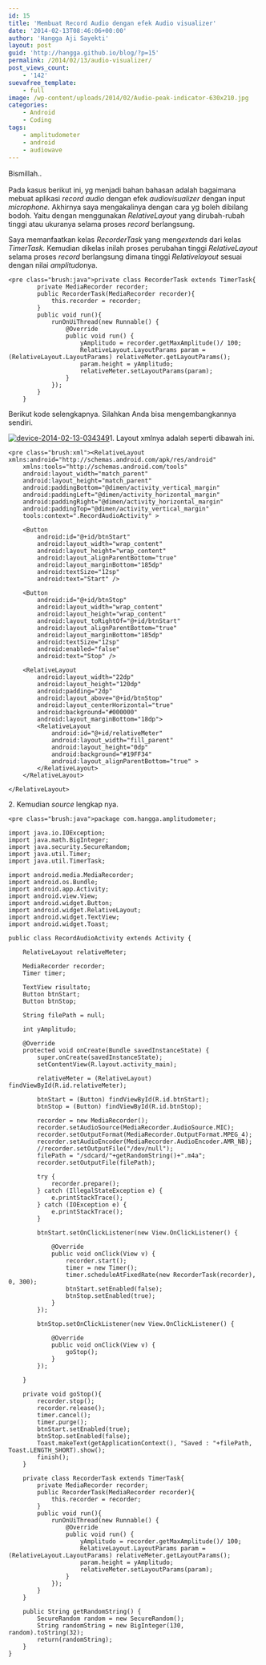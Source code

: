 ```yaml
---
id: 15
title: 'Membuat Record Audio dengan efek Audio visualizer'
date: '2014-02-13T08:46:06+00:00'
author: 'Hangga Aji Sayekti'
layout: post
guid: 'http://hangga.github.io/blog/?p=15'
permalink: /2014/02/13/audio-visualizer/
post_views_count:
    - '142'
suevafree_template:
    - full
image: /wp-content/uploads/2014/02/Audio-peak-indicator-630x210.jpg
categories:
    - Android
    - Coding
tags:
    - amplitudometer
    - android
    - audiowave
---
```


<span style="line-height: 1.5em;">Bismillah..</span>

Pada kasus berikut ini, yg menjadi bahan bahasan adalah bagaimana mebuat aplikasi *record audio* dengan efek *audiovisualizer* dengan input *microphone.*  Akhirnya saya mengakalinya dengan cara yg boleh dibilang bodoh. Yaitu dengan menggunakan *RelativeLayout* yang dirubah-rubah tinggi atau ukuranya selama proses *record* berlangsung.

Saya memanfaatkan kelas *RecorderTask* yang meng*extends* dari kelas *TimerTask.* Kemudian dikelas inilah proses perubahan tinggi *RelativeLayout* selama proses *record* berlangsung dimana tinggi *Relativelayout* sesuai dengan nilai *amplitudo*nya.

```
<pre class="brush:java">private class RecorderTask extends TimerTask{
        private MediaRecorder recorder;
        public RecorderTask(MediaRecorder recorder){
            this.recorder = recorder;
        }
        public void run(){
            runOnUiThread(new Runnable() {
                @Override
                public void run() {
                    yAmplitudo = recorder.getMaxAmplitude()/ 100;
                    RelativeLayout.LayoutParams param = (RelativeLayout.LayoutParams) relativeMeter.getLayoutParams();
                    param.height = yAmplitudo;
                    relativeMeter.setLayoutParams(param);
                }
            });
        }
    }
```

Berikut kode selengkapnya. Silahkan Anda bisa mengembangkannya sendiri.

[![device-2014-02-13-034349](http://hangga.github.io/blog/wp-content/uploads/2014/02/device-2014-02-13-034349.png)](http://hangga.github.io/blog/?p=15)1. Layout xmlnya adalah seperti dibawah ini.

```
<pre class="brush:xml"><RelativeLayout xmlns:android="http://schemas.android.com/apk/res/android"
    xmlns:tools="http://schemas.android.com/tools"
    android:layout_width="match_parent"
    android:layout_height="match_parent"
    android:paddingBottom="@dimen/activity_vertical_margin"
    android:paddingLeft="@dimen/activity_horizontal_margin"
    android:paddingRight="@dimen/activity_horizontal_margin"
    android:paddingTop="@dimen/activity_vertical_margin"
    tools:context=".RecordAudioActivity" >

    <Button
        android:id="@+id/btnStart"
        android:layout_width="wrap_content"
        android:layout_height="wrap_content"
        android:layout_alignParentBottom="true"
        android:layout_marginBottom="185dp"
        android:textSize="12sp"
        android:text="Start" />

    <Button
    	android:id="@+id/btnStop"
        android:layout_width="wrap_content"
        android:layout_height="wrap_content"
        android:layout_toRightOf="@+id/btnStart"
        android:layout_alignParentBottom="true"
        android:layout_marginBottom="185dp"
        android:textSize="12sp"
        android:enabled="false"
        android:text="Stop" />

    <RelativeLayout
        android:layout_width="22dp"
        android:layout_height="120dp"
        android:padding="2dp"
        android:layout_above="@+id/btnStop"
        android:layout_centerHorizontal="true"
        android:background="#000000"
        android:layout_marginBottom="18dp">
    	<RelativeLayout
	        android:id="@+id/relativeMeter"
	        android:layout_width="fill_parent"
	        android:layout_height="0dp"
	        android:background="#19FF34"
	        android:layout_alignParentBottom="true" >
	    </RelativeLayout>
    </RelativeLayout>

</RelativeLayout>
```

2\. Kemudian *source* lengkap nya.

```
<pre class="brush:java">package com.hangga.amplitudometer;

import java.io.IOException;
import java.math.BigInteger;
import java.security.SecureRandom;
import java.util.Timer;
import java.util.TimerTask;

import android.media.MediaRecorder;
import android.os.Bundle;
import android.app.Activity;
import android.view.View;
import android.widget.Button;
import android.widget.RelativeLayout;
import android.widget.TextView;
import android.widget.Toast;

public class RecordAudioActivity extends Activity {

	RelativeLayout relativeMeter;

	MediaRecorder recorder;
	Timer timer;

	TextView risultato;
	Button btnStart;
	Button btnStop;

	String filePath = null;

	int yAmplitudo; 

	@Override
	protected void onCreate(Bundle savedInstanceState) {
		super.onCreate(savedInstanceState);
		setContentView(R.layout.activity_main);

		relativeMeter = (RelativeLayout) findViewById(R.id.relativeMeter);

		btnStart = (Button) findViewById(R.id.btnStart);
		btnStop = (Button) findViewById(R.id.btnStop);

		recorder = new MediaRecorder();
	    recorder.setAudioSource(MediaRecorder.AudioSource.MIC);
	    recorder.setOutputFormat(MediaRecorder.OutputFormat.MPEG_4);
	    recorder.setAudioEncoder(MediaRecorder.AudioEncoder.AMR_NB);
	    //recorder.setOutputFile("/dev/null"); 
	    filePath = "/sdcard/"+getRandomString()+".m4a";
	    recorder.setOutputFile(filePath);

	    try {
			recorder.prepare();
		} catch (IllegalStateException e) {
			e.printStackTrace();
		} catch (IOException e) {
			e.printStackTrace();
		}

	    btnStart.setOnClickListener(new View.OnClickListener() {

			@Override
			public void onClick(View v) {
				recorder.start();
				timer = new Timer();
				timer.scheduleAtFixedRate(new RecorderTask(recorder), 0, 300);
				btnStart.setEnabled(false);
				btnStop.setEnabled(true);
			}
		});

	    btnStop.setOnClickListener(new View.OnClickListener() {

			@Override
			public void onClick(View v) {
				goStop();
			}
		});

	}

	private void goStop(){
		recorder.stop();
		recorder.release();
		timer.cancel();
		timer.purge();
		btnStart.setEnabled(true);
		btnStop.setEnabled(false);
		Toast.makeText(getApplicationContext(), "Saved : "+filePath, Toast.LENGTH_SHORT).show();
		finish();
	}

	private class RecorderTask extends TimerTask{
	    private MediaRecorder recorder;
	    public RecorderTask(MediaRecorder recorder){
	        this.recorder = recorder;
	    }
	    public void run(){
	        runOnUiThread(new Runnable() {
	            @Override
	            public void run() {
	            	yAmplitudo = recorder.getMaxAmplitude()/ 100;
	                RelativeLayout.LayoutParams param = (RelativeLayout.LayoutParams) relativeMeter.getLayoutParams();
	                param.height = yAmplitudo;
	                relativeMeter.setLayoutParams(param);
	            }
	        });
	    }
	}

	public String getRandomString() {
        SecureRandom random = new SecureRandom();
        String randomString = new BigInteger(130, random).toString(32);
        return(randomString);
    }
}
```